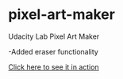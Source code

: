 # pixel-art-maker
Udacity Lab Pixel Art Maker

-Added eraser functionality


[Click here to see it in action](https://papanugget.github.io/pixel-art-maker/)
